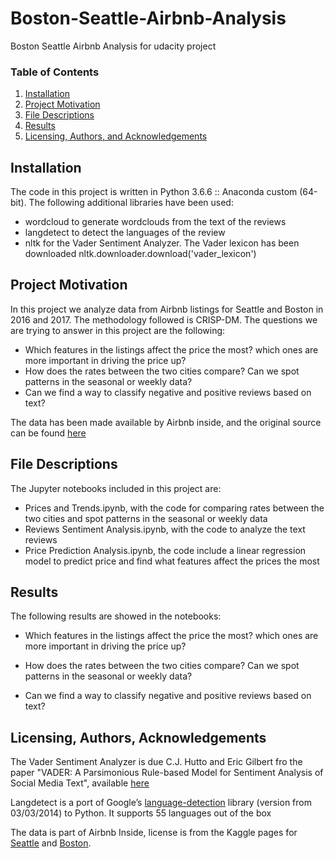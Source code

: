 # Boston-Seattle-Airbnb-Analysis
Boston Seattle Airbnb Analysis for udacity project

### Table of Contents

1. [Installation](#installation)
2. [Project Motivation](#motivation)
3. [File Descriptions](#files)
4. [Results](#results)
5. [Licensing, Authors, and Acknowledgements](#licensing)

## Installation <a name="installation"></a>
The code in this project is written in Python 3.6.6 :: Anaconda custom (64-bit).
The following additional libraries have been used:
- wordcloud to generate wordclouds from the text of the reviews
- langdetect to detect the languages of the review
- nltk for the Vader Sentiment Analyzer. The Vader lexicon has been downloaded nltk.downloader.download('vader_lexicon')

## Project Motivation<a name="motivation"></a>
In this project we analyze data from Airbnb listings for Seattle and Boston in 2016 and 2017. The methodology followed is CRISP-DM.
The questions we are trying to answer in this project are the following:
- Which features in the listings affect the price the most? which ones are more important in driving the price up?
- How does the rates between the two cities compare? Can we spot patterns in the seasonal or weekly data?
- Can we find a way to classify negative and positive reviews based on text?

The data has been made available by Airbnb inside, and the original source can be found [here](http://insideairbnb.com/get-the-data.html)

## File Descriptions <a name="files"></a>
The Jupyter notebooks included in this project are:
- Prices and Trends.ipynb, with the code for comparing rates between the two cities and spot patterns in the seasonal or weekly data
- Reviews Sentiment Analysis.ipynb, with the code to analyze the text reviews
- Price Prediction Analysis.ipynb, the code include a linear regression model to predict price and find what features affect the prices the most

## Results<a name="results"></a>
The following results are showed in the notebooks:
- Which features in the listings affect the price the most? which ones are more important in driving the price up?

- How does the rates between the two cities compare? Can we spot patterns in the seasonal or weekly data?

- Can we find a way to classify negative and positive reviews based on text?


## Licensing, Authors, Acknowledgements<a name="licensing"></a>
The Vader Sentiment Analyzer is due C.J. Hutto and Eric Gilbert fro the paper "VADER: A Parsimonious Rule-based Model for Sentiment 
Analysis of Social Media Text", available [here](http://comp.social.gatech.edu/papers/icwsm14.vader.hutto.pdf)

Langdetect is a port of Google’s [language-detection](https://code.google.com/p/language-detection/) library (version from 03/03/2014) to Python.
It supports 55 languages out of the box  

The data is part of Airbnb Inside, license is from the Kaggle pages for [Seattle](https://www.kaggle.com/airbnb/seattle) and [Boston](https://www.kaggle.com/airbnb/boston).

